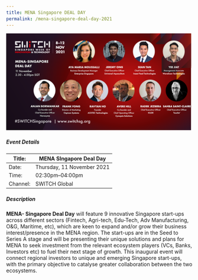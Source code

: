 ```yaml
---
title: MENA Singapore DEAL DAY
permalink: /mena-singapore-deal-day-2021
---
```

![SWITCH 2021 MENA Deal Day](/images/SWITCH_2021_Day_4_MENA_Deal_Day.png)

##### Event Details

| Title: | MENA SIngapore Deal Day |
| -------- | -------- |
| Date: | Thursday, 11 November 2021     |
| Time: | 02:30pm–04:00pm     |
| Channel: | SWITCH Global     |

##### Description

**MENA- Singapore Deal Day** will feature 9 innovative Singapore start-ups across different sectors (Fintech, Agri-tech, Edu-Tech, Adv Manufacturing, O&G, Maritime, etc), which are keen to expand and/or grow their business interest/presence in the MENA region. The start-ups are in the Seed to Series A stage and will be presenting their unique solutions and plans for MENA to seek investment from the relevant ecosystem players (VCs, Banks, Investors etc) to fuel their next stage of growth. This inaugural event will connect regional investors to unique and emerging Singapore start-ups, with the primary objective to catalyse greater collaboration between the two ecosystems.